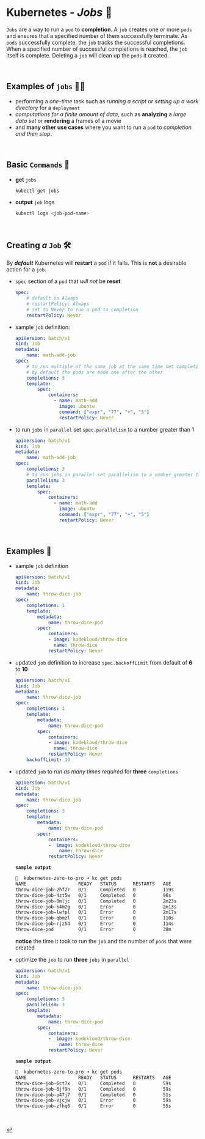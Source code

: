 # **Kubernetes** - ***Jobs*** 👔

`Jobs` are a way to run a `pod` to **completion**.  A ``job`` creates one or more `pods` and ensures that a specified number of them successfully terminate.  As `pods` successfully complete, the `job` tracks the successful completions.  When a specified number of successful completions is reached, the `job` itself is complete.  Deleting a `job` will clean up the `pods` it created.

<br>

## **Examples** of `jobs` 🧑‍💼

* performing a *one-time* task such as *running a script* or *setting up a work directory* for a `deployment`
* *computations for a finite amount of data*, such as **analyzing** a *large data set* or **rendering** a frames of a movie
* and **many other use cases** where you want to run a `pod` to *completion and then stop*.

<br>

## **Basic** `Commands` 📝

* **get** `jobs`

    ```bash
    kubectl get jobs
    ```

* **output** `job` logs

    ```bash
    kubectl logs <job-pod-name>
    ```

<br />

## **Creating** *a* `Job` 🛠️

By ***default*** Kubernetes will **restart** a `pod` if it fails.  This is **not** a desirable action for a `job`.

* `spec` section of a `pod` that *will not* be **reset**

    ```yaml
    spec:    
        # default is Always
        # restartPolicy: Always
        # set to Never to run a pod to completion
        restartPolicy: Never
    ```

* sample `job` definition:

    ```yaml
    apiVersion: batch/v1
    kind: Job
    metadata:
        name: math-add-job
    spec:
        # to run multiple of the same job at the same time set completions to a number greater than 1
        # by default the pods are made one after the other
        completions: 3
        template:
            spec:
                containers:
                  - name: math-add
                    image: ubuntu
                    command: ["expr", "77", "+", "5"]
                    restartPolicy: Never
    ```

* to run `jobs` in `parallel` set `spec.parallelism` to a number greater than 1

    ```yaml
    apiVersion: batch/v1
    kind: Job
    metadata:
        name: math-add-job
    spec:
        completions: 3
        # to run jobs in parallel set parallelism to a number greater than 1
        parallelism: 3
        template:
            spec:
                containers:
                  - name: math-add
                    image: ubuntu
                    command: ["expr", "77", "+", "5"]
                    restartPolicy: Never
    ```  

<br>

## **Examples** 🧩

* sample `job` definition

    ```yaml
    apiVersion: batch/v1
    kind: Job
    metadata:
        name: throw-dice-job
    spec:
        completions: 1
        template:
            metadata:
                name: throw-dice-pod
            spec:
                containers:
                - image: kodekloud/throw-dice
                  name: throw-dice
                restartPolicy: Never
    ```

* updated `job` definition to increase `spec.backoffLimit` from default of **6** to **10**

    ```yaml
    apiVersion: batch/v1
    kind: Job
    metadata:
        name: throw-dice-job
    spec:
        completions: 1
        template:
            metadata:
                name: throw-dice-pod
            spec: 
                containers:
                - image: kodekloud/throw-dice
                  name: throw-dice
                restartPolicy: Never
        backoffLimit: 10
    ```

* updated `job` to *run as many times required* for **three** `completions`

    ```yaml
    apiVersion: batch/v1
    kind: Job
    metadata:
        name: throw-dice-job
    spec:
        completions: 3
        template:
            metadata:
                name: throw-dice-pod
            spec: 
                containers:
                -  image: kodekloud/throw-dice
                    name: throw-dice
                restartPolicy: Never 
    ```

    **`sample output`**

    ```bash
    🚀  kubernetes-zero-to-pro ➜ kc get pods
    NAME                   READY   STATUS      RESTARTS   AGE
    throw-dice-job-2hf2r   0/1     Completed   0          119s
    throw-dice-job-4zt5w   0/1     Completed   0          96s
    throw-dice-job-8mljc   0/1     Completed   0          2m23s
    throw-dice-job-k4m2g   0/1     Error       0          2m13s
    throw-dice-job-lwfpl   0/1     Error       0          2m17s
    throw-dice-job-qbmzl   0/1     Error       0          110s
    throw-dice-job-rjz54   0/1     Error       0          114s
    throw-dice-pod         0/1     Error       0          38m
    ```

    **notice** the time it took to run the `job` and the number of `pods` that were created

* optimize the `job` to run **three** `jobs` in `parallel`

    ```yaml
    apiVersion: batch/v1
    kind: Job
    metadata:
        name: throw-dice-job
    spec:
        completions: 3
        parallelism: 3
        template:
            metadata:
                name: throw-dice-pod
            spec: 
                containers:
                -  image: kodekloud/throw-dice
                    name: throw-dice
                restartPolicy: Never 
    ```

    **`sample output`**

    ```bash
    🚀  kubernetes-zero-to-pro ➜ kc get pods
    NAME                   READY   STATUS      RESTARTS   AGE
    throw-dice-job-6ct7x   0/1     Completed   0          59s
    throw-dice-job-6jf9n   0/1     Completed   0          59s
    throw-dice-job-p47j7   0/1     Completed   0          51s
    throw-dice-job-vjcjw   0/1     Error       0          59s
    throw-dice-job-zfhq6   0/1     Error       0          55s
    ```

<br>

[↩️](../)
